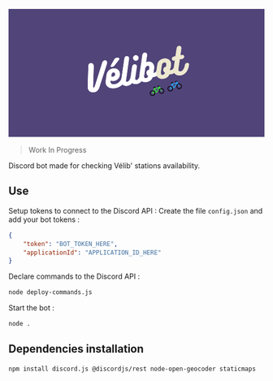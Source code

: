 ![Banner](img/velibot_banner.png)
 
>Work In Progress

Discord bot made for checking Vélib' stations availability.

## Use

Setup tokens to connect to the Discord API : Create the file `config.json` and add your bot tokens :
```json
{
	"token": "BOT_TOKEN_HERE",
	"applicationId": "APPLICATION_ID_HERE"
}
```

Declare commands to the Discord API :
```bash
node deploy-commands.js
```

Start the bot :
```bash
node .
```

## Dependencies installation

```bash
npm install discord.js @discordjs/rest node-open-geocoder staticmaps
```
